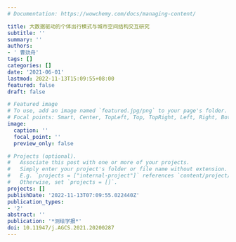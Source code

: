 ```yaml
---
# Documentation: https://wowchemy.com/docs/managing-content/

title: 大数据驱动的个体出行模式与城市空间结构交互研究
subtitle: ''
summary: ''
authors:
- ' 曹劲舟'
tags: []
categories: []
date: '2021-06-01'
lastmod: 2022-11-13T15:09:55+08:00
featured: false
draft: false

# Featured image
# To use, add an image named `featured.jpg/png` to your page's folder.
# Focal points: Smart, Center, TopLeft, Top, TopRight, Left, Right, BottomLeft, Bottom, BottomRight.
image:
  caption: ''
  focal_point: ''
  preview_only: false

# Projects (optional).
#   Associate this post with one or more of your projects.
#   Simply enter your project's folder or file name without extension.
#   E.g. `projects = ["internal-project"]` references `content/project/deep-learning/index.md`.
#   Otherwise, set `projects = []`.
projects: []
publishDate: '2022-11-13T07:09:55.022440Z'
publication_types:
- '2'
abstract: ''
publication: '*测绘学报*'
doi: 10.11947/j.AGCS.2021.20200287
---
```

